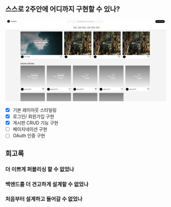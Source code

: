 ## 스스로 2주안에 어디까지 구현할 수 있나?

![screen](./images/screen.PNG)

- [x] 기본 레이아웃 스타일링
- [x] 로그인/ 회원가입 구현
- [x] 게시판 CRUD 기능 구현
- [ ] 페이지네이션 구현
- [ ] OAuth 인증 구현

## 회고록

### 더 이쁘게 퍼블리싱 할 수 없었나

### 백엔드를 더 견고하게 설계할 수 없었나

### 처음부터 설계하고 들어갈 수 없었나
